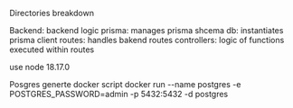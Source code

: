 Directories breakdown

Backend: backend logic
	prisma: manages prisma shcema
	db: instantiates prisma client
	routes: handles bakend routes
	controllers: logic of  functions executed within routes

use node 18.17.0

Posgres generte docker script
docker run --name postgres -e POSTGRES_PASSWORD=admin -p 5432:5432 -d postgres